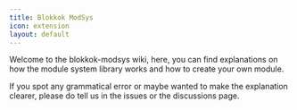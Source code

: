 ```yaml
---
title: Blokkok ModSys
icon: extension
layout: default
---
```


Welcome to the blokkok-modsys wiki, here, you can find explanations on how the module system library works and how to create your own module.

If you spot any grammatical error or maybe wanted to make the explanation clearer, please do tell us in the issues or the discussions page.